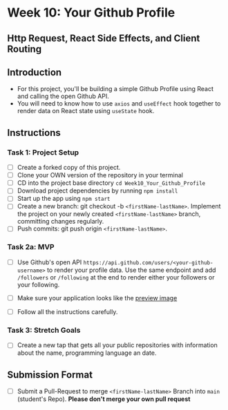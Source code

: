 # Week 10: Your Github Profile

## Http Request, React Side Effects, and Client Routing

## Introduction

- For this project, you'll be building a simple Github Profile using React and calling the open Github API.
- You will need to know how to use `axios` and `useEffect` hook together to render data on React state using `useState` hook.

## Instructions

### Task 1: Project Setup


- [ ]  Create a forked copy of this project.
- [ ]  Clone your OWN version of the repository in your terminal
- [ ]  CD into the project base directory `cd Week10_Your_Github_Profile`
- [ ]  Download project dependencies by running `npm install`
- [ ]  Start up the app using `npm start`
- [ ]  Create a new branch: git checkout -b `<firstName-lastName>`. Implement the project on your newly created `<firstName-lastName>` branch, committing changes regularly.
- [ ]  Push commits: git push origin `<firstName-lastName>`.

### Task 2a: MVP

- [ ]  Use Github's open API `https://api.github.com/users/<your-github-username>` to render your profile data. Use the same endpoint and add `/followers` or `/following` at the end to render either your followers or your following. 
- [ ] Make sure your application looks like the [preview image](https://github.com/gabischool/Week10_Your_Github_Profile/blob/main/githubcard.png)
- [ ] Follow all the instructions carefully.



### Task 3: Stretch Goals

- [ ] Create a new tap that gets all your public repositories with information about the name, programming language an date.

## Submission Format

- [ ] Submit a Pull-Request to merge `<firstName-lastName>` Branch into `main` (student's Repo). **Please don't merge your own pull request**
